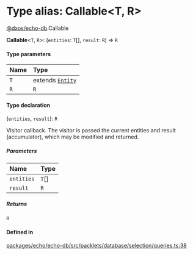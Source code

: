 # Type alias: Callable<T, R\>

[@dxos/echo-db](../modules/dxos_echo_db.md).Callable

 **Callable**<`T`, `R`\>: (`entities`: `T`[], `result`: `R`) => `R`

#### Type parameters

| Name | Type |
| :------ | :------ |
| `T` | extends [`Entity`](../classes/dxos_echo_db.Entity.md) |
| `R` | `R` |

#### Type declaration

(`entities`, `result`): `R`

Visitor callback.
The visitor is passed the current entities and result (accumulator),
which may be modified and returned.

##### Parameters

| Name | Type |
| :------ | :------ |
| `entities` | `T`[] |
| `result` | `R` |

##### Returns

`R`

#### Defined in

[packages/echo/echo-db/src/packlets/database/selection/queries.ts:38](https://github.com/dxos/dxos/blob/db8188dae/packages/echo/echo-db/src/packlets/database/selection/queries.ts#L38)
